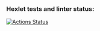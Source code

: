 ### Hexlet tests and linter status:
[![Actions Status](https://github.com/tanderInFiNiTi/python-project-49/workflows/hexlet-check/badge.svg)](https://github.com/tanderInFiNiTi/python-project-49/actions)